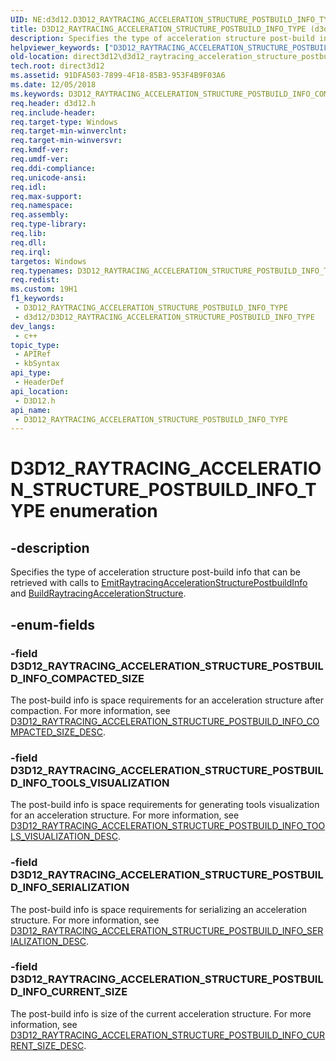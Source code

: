 ```yaml
---
UID: NE:d3d12.D3D12_RAYTRACING_ACCELERATION_STRUCTURE_POSTBUILD_INFO_TYPE
title: D3D12_RAYTRACING_ACCELERATION_STRUCTURE_POSTBUILD_INFO_TYPE (d3d12.h)
description: Specifies the type of acceleration structure post-build info that can be retrieved with calls to EmitRaytracingAccelerationStructurePostbuildInfo and BuildRaytracingAccelerationStructure.
helpviewer_keywords: ["D3D12_RAYTRACING_ACCELERATION_STRUCTURE_POSTBUILD_INFO_COMPACTED_SIZE","D3D12_RAYTRACING_ACCELERATION_STRUCTURE_POSTBUILD_INFO_CURRENT_SIZE","D3D12_RAYTRACING_ACCELERATION_STRUCTURE_POSTBUILD_INFO_SERIALIZATION","D3D12_RAYTRACING_ACCELERATION_STRUCTURE_POSTBUILD_INFO_TOOLS_VISUALIZATION","D3D12_RAYTRACING_ACCELERATION_STRUCTURE_POSTBUILD_INFO_TYPE","D3D12_RAYTRACING_ACCELERATION_STRUCTURE_POSTBUILD_INFO_TYPE enumeration","d3d12/D3D12_RAYTRACING_ACCELERATION_STRUCTURE_POSTBUILD_INFO_COMPACTED_SIZE","d3d12/D3D12_RAYTRACING_ACCELERATION_STRUCTURE_POSTBUILD_INFO_CURRENT_SIZE","d3d12/D3D12_RAYTRACING_ACCELERATION_STRUCTURE_POSTBUILD_INFO_SERIALIZATION","d3d12/D3D12_RAYTRACING_ACCELERATION_STRUCTURE_POSTBUILD_INFO_TOOLS_VISUALIZATION","d3d12/D3D12_RAYTRACING_ACCELERATION_STRUCTURE_POSTBUILD_INFO_TYPE","direct3d12.d3d12_raytracing_acceleration_structure_postbuild_info_type"]
old-location: direct3d12\d3d12_raytracing_acceleration_structure_postbuild_info_type.htm
tech.root: direct3d12
ms.assetid: 91DFA503-7899-4F18-85B3-953F4B9F03A6
ms.date: 12/05/2018
ms.keywords: D3D12_RAYTRACING_ACCELERATION_STRUCTURE_POSTBUILD_INFO_COMPACTED_SIZE, D3D12_RAYTRACING_ACCELERATION_STRUCTURE_POSTBUILD_INFO_CURRENT_SIZE, D3D12_RAYTRACING_ACCELERATION_STRUCTURE_POSTBUILD_INFO_SERIALIZATION, D3D12_RAYTRACING_ACCELERATION_STRUCTURE_POSTBUILD_INFO_TOOLS_VISUALIZATION, D3D12_RAYTRACING_ACCELERATION_STRUCTURE_POSTBUILD_INFO_TYPE, D3D12_RAYTRACING_ACCELERATION_STRUCTURE_POSTBUILD_INFO_TYPE enumeration, d3d12/D3D12_RAYTRACING_ACCELERATION_STRUCTURE_POSTBUILD_INFO_COMPACTED_SIZE, d3d12/D3D12_RAYTRACING_ACCELERATION_STRUCTURE_POSTBUILD_INFO_CURRENT_SIZE, d3d12/D3D12_RAYTRACING_ACCELERATION_STRUCTURE_POSTBUILD_INFO_SERIALIZATION, d3d12/D3D12_RAYTRACING_ACCELERATION_STRUCTURE_POSTBUILD_INFO_TOOLS_VISUALIZATION, d3d12/D3D12_RAYTRACING_ACCELERATION_STRUCTURE_POSTBUILD_INFO_TYPE, direct3d12.d3d12_raytracing_acceleration_structure_postbuild_info_type
req.header: d3d12.h
req.include-header: 
req.target-type: Windows
req.target-min-winverclnt: 
req.target-min-winversvr: 
req.kmdf-ver: 
req.umdf-ver: 
req.ddi-compliance: 
req.unicode-ansi: 
req.idl: 
req.max-support: 
req.namespace: 
req.assembly: 
req.type-library: 
req.lib: 
req.dll: 
req.irql: 
targetos: Windows
req.typenames: D3D12_RAYTRACING_ACCELERATION_STRUCTURE_POSTBUILD_INFO_TYPE
req.redist: 
ms.custom: 19H1
f1_keywords:
 - D3D12_RAYTRACING_ACCELERATION_STRUCTURE_POSTBUILD_INFO_TYPE
 - d3d12/D3D12_RAYTRACING_ACCELERATION_STRUCTURE_POSTBUILD_INFO_TYPE
dev_langs:
 - c++
topic_type:
 - APIRef
 - kbSyntax
api_type:
 - HeaderDef
api_location:
 - D3D12.h
api_name:
 - D3D12_RAYTRACING_ACCELERATION_STRUCTURE_POSTBUILD_INFO_TYPE
---
```


# D3D12_RAYTRACING_ACCELERATION_STRUCTURE_POSTBUILD_INFO_TYPE enumeration


## -description

Specifies the type of acceleration structure post-build info that can be retrieved with calls to <a href="https://docs.microsoft.com/windows/desktop/api/d3d12/nf-d3d12-id3d12graphicscommandlist4-emitraytracingaccelerationstructurepostbuildinfo">EmitRaytracingAccelerationStructurePostbuildInfo</a> and  <a href="https://docs.microsoft.com/windows/desktop/api/d3d12/nf-d3d12-id3d12graphicscommandlist4-buildraytracingaccelerationstructure">BuildRaytracingAccelerationStructure</a>.

## -enum-fields

### -field D3D12_RAYTRACING_ACCELERATION_STRUCTURE_POSTBUILD_INFO_COMPACTED_SIZE

The post-build info is space requirements for an acceleration structure after compaction. For more information, see <a href="https://docs.microsoft.com/windows/desktop/api/d3d12/ns-d3d12-d3d12_raytracing_acceleration_structure_postbuild_info_compacted_size_desc">D3D12_RAYTRACING_ACCELERATION_STRUCTURE_POSTBUILD_INFO_COMPACTED_SIZE_DESC</a>.

### -field D3D12_RAYTRACING_ACCELERATION_STRUCTURE_POSTBUILD_INFO_TOOLS_VISUALIZATION

The post-build info is space requirements for generating tools visualization for an acceleration structure. For more information, see <a href="https://docs.microsoft.com/windows/desktop/api/d3d12/ns-d3d12-d3d12_raytracing_acceleration_structure_postbuild_info_tools_visualization_desc">D3D12_RAYTRACING_ACCELERATION_STRUCTURE_POSTBUILD_INFO_TOOLS_VISUALIZATION_DESC</a>.

### -field D3D12_RAYTRACING_ACCELERATION_STRUCTURE_POSTBUILD_INFO_SERIALIZATION

The post-build info is space requirements for serializing an acceleration structure. For more information, see <a href="https://docs.microsoft.com/windows/desktop/api/d3d12/ns-d3d12-d3d12_raytracing_acceleration_structure_postbuild_info_serialization_desc">D3D12_RAYTRACING_ACCELERATION_STRUCTURE_POSTBUILD_INFO_SERIALIZATION_DESC</a>.

### -field D3D12_RAYTRACING_ACCELERATION_STRUCTURE_POSTBUILD_INFO_CURRENT_SIZE

The post-build info is size of the current acceleration structure. For more information, see <a href="https://docs.microsoft.com/windows/desktop/api/d3d12/ns-d3d12-d3d12_raytracing_acceleration_structure_postbuild_info_current_size_desc">D3D12_RAYTRACING_ACCELERATION_STRUCTURE_POSTBUILD_INFO_CURRENT_SIZE_DESC</a>.

